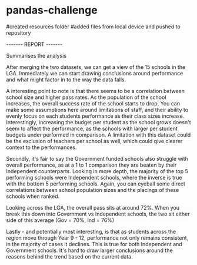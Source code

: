 # pandas-challenge

#created resources folder
#added files from local device and pushed to repository

------- REPORT -------

Summarises the analysis

After merging the two datasets, we can get a view of the 15 schools in the LGA. Immediately we can start drawing conclusions around performance and what might factor in to the way the data falls.

A interesting point to note is that there seems to be a correlation between school size and higher pass rates. As the population of the school increases, the overall success rate of the school starts to drop. You can make some assumptions here around limitations of staff, and their ability to evenly focus on each students performance as their class sizes increase. Interestingly, increasing the budget per student as the school grows doesn't seem to affect the performance, as the schools with larger per student budgets under performed in comparison. A limitation with this dataset could be the exclusion of teachers per school as well, which could give clearer context to the performances. 

Secondly, it's fair to say the Government funded schools also struggle with overall performance, as at a 1 to 1 comparison they are beaten by their Independent counterparts. Looking in more depth, the majority of the top 5 performing schools were Independent schools, where the inverse is true with the bottom 5 performing schools. Again, you can eyeball some direct correlations between school population sizes and the placings of these schools when ranked. 

Looking across the LGA, the overall pass sits at around 72%. When you break this down into Government vs Independent schools, the two sit either side of this average (Gov = 70%, Ind = 76%)

Lastly - and potentially most interesting, is that as students across the region move through Year 9 - 12, performance not only remains consistent, in the majority of cases it declines. This is true for both Independent and Government schools. It's hard to draw larger conclusions around the reasons behind the trend based on the current data.







